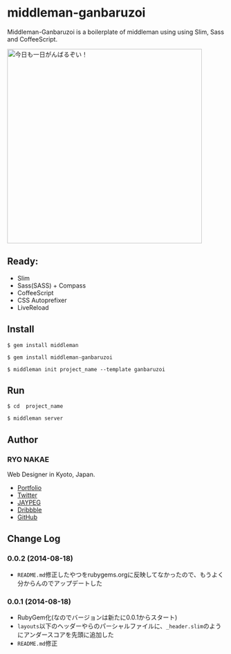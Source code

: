 # middleman-ganbaruzoi

Middleman-Ganbaruzoi is a boilerplate of middleman using using Slim, Sass and CoffeeScript.

<img src="http://f.cl.ly/items/00201Z12410h1W2N0r2j/%E5%86%99%E7%9C%9F%202014-06-07%2022%2011%2032_1.png" width="450" alt="今日も一日がんばるぞい！">


## Ready:

* Slim
* Sass(SASS) + Compass
* CoffeeScript
* CSS Autoprefixer
* LiveReload


## Install

	$ gem install middleman 
	
	$ gem install middleman-ganbaruzoi
	
	$ middleman init project_name --template ganbaruzoi


## Run

	$ cd  project_name
	
	$ middleman server


## Author

### RYO NAKAE

Web Designer in Kyoto, Japan.

* [Portfolio](http://brdr.jp)
* [Twitter](https://twitter.com/ryo_dg)
* [JAYPEG](https://jypg.net/ryo_dg)
* [Dribbble](https://dribbble.com/ryo_dg)
* [GitHub](https://github.com/ryonakae)


## Change Log

### 0.0.2 (2014-08-18)

* `README.md`修正したやつをrubygems.orgに反映してなかったので、もうよく分からんのでアップデートした

### 0.0.1 (2014-08-18)

* RubyGem化(なのでバージョンは新たに0.0.1からスタート)
* `layouts`以下のヘッダーやらのパーシャルファイルに、`_header.slim`のようにアンダースコアを先頭に追加した
* `README.md`修正